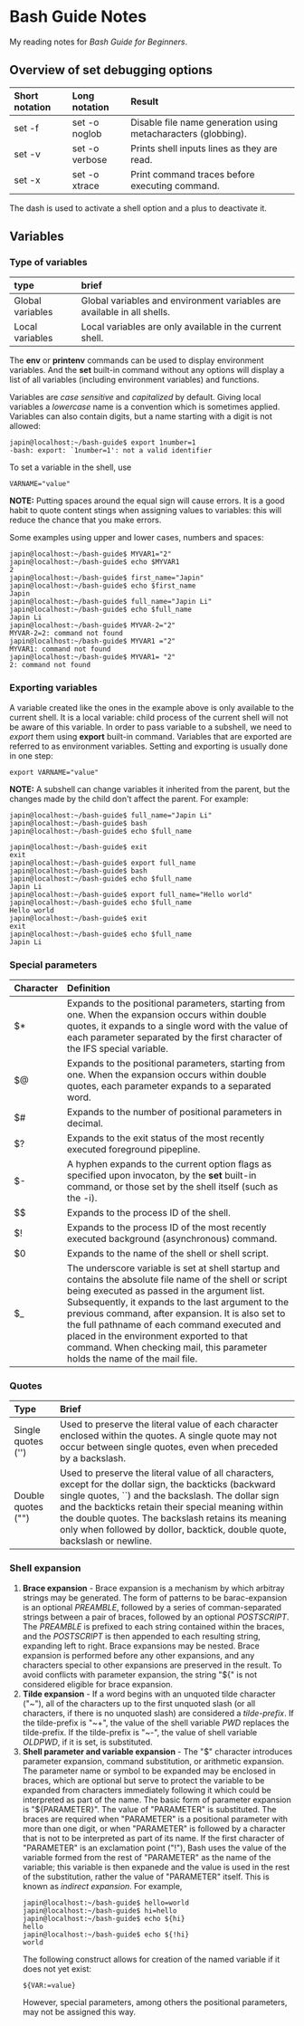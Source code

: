 # Bash Guide Notes

My reading notes for *Bash Guide for Beginners*.

## Overview of set debugging options

 Short notation | Long notation  | Result
:---------------|:---------------|:-----------
 set -f         | set -o noglob  | Disable file name generation using metacharacters (globbing).
 set -v         | set -o verbose | Prints shell inputs lines as they are read.
 set -x         | set -o xtrace  | Print command traces before executing command.

The dash is used to activate a shell option and a plus to deactivate it.

## Variables

### Type of variables

 type             | brief
:-----------------|:-------
 Global variables | Global variables and environment variables are available in all shells.
 Local variables  | Local variables are only available in the current shell.

The **env** or **printenv** commands can be used to display environment variables. And the **set** built-in command without any options will display a list of all variables (including environment variables) and functions.

Variables are *case sensitive* and *capitalized* by default. Giving local variables a *lowercase* name is a convention which is sometimes applied. Variables can also contain digits, but a name starting with a digit is not allowed:

``` shell
japin@localhost:~/bash-guide$ export 1number=1
-bash: export: `1number=1': not a valid identifier
```

To set a variable in the shell, use

``` shell
VARNAME="value"
```

**NOTE:** Putting spaces around the equal sign will cause errors. It is a good habit to quote content stings when assigning values to variables: this will reduce the chance that you make errors.

Some examples using upper and lower cases, numbers and spaces:

``` shell
japin@localhost:~/bash-guide$ MYVAR1="2"
japin@localhost:~/bash-guide$ echo $MYVAR1
2
japin@localhost:~/bash-guide$ first_name="Japin"
japin@localhost:~/bash-guide$ echo $first_name
Japin
japin@localhost:~/bash-guide$ full_name="Japin Li"
japin@localhost:~/bash-guide$ echo $full_name
Japin Li
japin@localhost:~/bash-guide$ MYVAR-2="2"
MYVAR-2=2: command not found
japin@localhost:~/bash-guide$ MYVAR1 ="2"
MYVAR1: command not found
japin@localhost:~/bash-guide$ MYVAR1= "2"
2: command not found
```

### Exporting variables

A variable created like the ones in the example above is only available to the current shell. It is a local variable: child process of the current shell will not be aware of this variable. In order to pass variable to a subshell, we need to *export* them using **export** built-in command. Variables that are exported are referred to as environment variables. Setting and exporting is usually done in one step:

``` shell
export VARNAME="value"
```

**NOTE:** A subshell can change variables it inherited from the parent, but the changes made by the child don't affect the parent. For example:

``` shell
japin@localhost:~/bash-guide$ full_name="Japin Li"
japin@localhost:~/bash-guide$ bash
japin@localhost:~/bash-guide$ echo $full_name

japin@localhost:~/bash-guide$ exit
exit
japin@localhost:~/bash-guide$ export full_name
japin@localhost:~/bash-guide$ bash
japin@localhost:~/bash-guide$ echo $full_name
Japin Li
japin@localhost:~/bash-guide$ export full_name="Hello world"
japin@localhost:~/bash-guide$ echo $full_name
Hello world
japin@localhost:~/bash-guide$ exit
exit
japin@localhost:~/bash-guide$ echo $full_name
Japin Li
```

### Special parameters

 Character | Definition
:----------|:-------------
 $*        | Expands to the positional parameters, starting from one. When the expansion occurs within double quotes, it expands to a single word with the value of each parameter separated by the first character of the IFS special variable.
 $@        | Expands to the positional parameters, starting from one. When the expansion occurs within double quotes, each parameter expands to a separated word.
 $#        | Expands to the number of positional parameters in decimal.
 $?        | Expands to the exit status of the most recently executed foreground pipepline.
 $-        | A hyphen expands to the current option flags as specified upon invocaton, by the **set** built-in command, or those set by the shell itself (such as the -i).
 $$        | Expands to the process ID of the shell.
 $!        | Expands to the process ID of the most recently executed background (asynchronous) command.
 $0        | Expands to the name of the shell or shell script.
 $_        | The underscore variable is set at shell startup and contains the absolute file name of the shell or script being executed as passed in the argument list. Subsequently, it expands to the last argument to the previous command, after expansion. It is also set to the full pathname of each command executed and placed in the environment exported to that command. When checking mail, this parameter holds the name of the mail file.

### Quotes

 Type               | Brief
:-------------------|:---------
 Single quotes ('') | Used to preserve the literal value of each character enclosed within the quotes. A single quote may not occur between single quotes, even when preceded by a backslash.
 Double quotes ("") | Used to preserve the literal value of all characters, except for the dollar sign, the backticks (backward single quotes, ``) and the backslash. The dollar sign and the backticks retain their special meaning within the double quotes. The backslash retains its meaning only when followed by dollor, backtick, double quote, backslash or newline.
 
 ### Shell expansion
 
 1. **Brace expansion** - Brace expansion is a mechanism by which arbitray strings may be generated. The form of patterns to be barac-expansion is an optional *PREAMBLE*, followed by a series of comman-separated strings between a pair of braces, followed by an optional *POSTSCRIPT*. The *PREAMBLE* is prefixed to each string contained within the braces, and the *POSTSCRIPT* is then appended to each resulting string, expanding left to right. Brace expansions may be nested. 
    Brace expansion is performed before any other expansions, and any characters special to other expansions are preserved in the result. To avoid conflicts with parameter expansion, the string "${" is not considered eligible for brace expansion.
 2. **Tilde expansion** - If a word begins with an unquoted tilde character ("~"), all of the characters up to the first unquoted slash (or all characters, if there is no unquoted slash) are considered a *tilde-prefix*. 
    If the tilde-prefix is "~+", the value of the shell variable *PWD* replaces the tilde-prefix. If the tilde-prefix is "~-", the value of shell variable *OLDPWD*, if it is set, is substituted.
3. **Shell parameter and variable expansion** - The "$" character introduces parameter expansion, command substitution, or arithmetic expansion. The parameter name or symbol to be expanded may be enclosed in braces, which are optional but serve to protect the variable to be expanded from characters immediately following it which could be interpreted as part of the name.
   The basic form of parameter expansion is "${PARAMETER}". The value of "PARAMETER" is substituted. The braces are required when "PARAMETER" is a positional parameter with more than one digit, or when "PARAMETER" is followed by a character that is not to be interpreted as part of its name. If the first character of "PARAMETER" is an exclamation point ("!"), Bash uses the value of the variable formed from the rest of "PARAMETER" as the name of the variable; this variable is then expanede and the value is used in the rest of the substitution, rather the value of "PARAMETER" itself. This is known as *indirect expansion*. For example,
   ```
   japin@localhost:~/bash-guide$ hello=world
   japin@localhost:~/bash-guide$ hi=hello
   japin@localhost:~/bash-guide$ echo ${hi}
   hello
   japin@localhost:~/bash-guide$ echo ${!hi}
   world
   ```
   The following construct allows for creation of the named variable if it does not yet exist:
   ```
   ${VAR:=value}
   ```
   However, special parameters, among others the positional parameters, may not be assigned this way.
